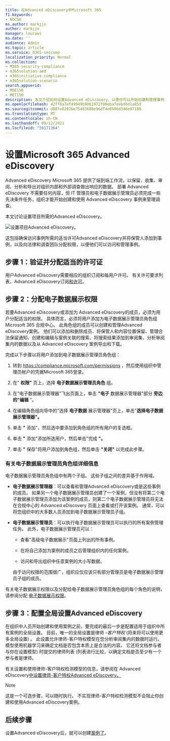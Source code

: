 ```yaml
---
title: 在Advanced eDiscovery中Microsoft 365
f1.keywords:
- NOCSH
ms.author: markjjo
author: markjjo
manager: laurawi
ms.date: ''
audience: Admin
ms.topic: article
ms.service: O365-seccomp
localization_priority: Normal
ms.collection:
- M365-security-compliance
- m365solution-aed
- m365initiative-compliance
- m365solution-scenario
search.appverid:
- MOE150
- MET150
description: 本文介绍如何设置Advanced eDiscovery，以便你可以开始创建和管理事例。 它还介绍了所需的 Microsoft 订阅和许可。 完成几个快速步骤后，Advanced eDiscovery即可使用。
ms.openlocfilehash: 42ff8a7ef49949b9061972f08ebafeebd6d1a85d
ms.sourcegitcommit: d08fe0282be75483608e96df4e6986d346e97180
ms.translationtype: MT
ms.contentlocale: zh-CN
ms.lasthandoff: 09/12/2021
ms.locfileid: "59171364"
---
```

# <a name="set-up-microsoft-365-advanced-ediscovery"></a>设置Microsoft 365 Advanced eDiscovery

Advanced eDiscovery Microsoft 365 提供了端到端工作流，以保留、收集、审阅、分析和导出对组织内部和外部调查做出响应的数据。 部署 Advanced eDiscovery 不需要任何内容，但 IT 管理员和电子数据展示管理员必须完成一些先决条件任务，组织才能开始创建和使用 Advanced eDiscovery 事例来管理调查。

本文讨论设置项目所需的Advanced eDiscovery。

![设置项目Advanced eDiscovery。](../media/set-up-advanced-ediscovery.png)

这包括确保访问事例所需的适当许可Advanced eDiscovery并将保管人添加到事例，以及向法律和调查团队分配权限，以便他们可以访问和管理事例。

## <a name="step-1-verify-and-assign-appropriate-licenses"></a>步骤 1：验证并分配适当的许可证

用户Advanced eDiscovery需要相应的组织订阅和每用户许可。 有关许可要求列表，Advanced eDiscovery订阅[和许可](overview-ediscovery-20.md#subscriptions-and-licensing)。

## <a name="step-2-assign-ediscovery-permissions"></a>步骤 2：分配电子数据展示权限

若要Advanced eDiscovery或添加为 Advanced eDiscovery的成员，必须为用户分配适当的权限。 具体而言，必须将用户添加为电子数据展示管理员角色组Microsoft 365 合规中心。 此角色组的成员可以创建和管理Advanced eDiscovery案例。 他们可以添加和删除成员、将保管人和内容位置保留、管理合法保留通知、创建和编辑与案例关联的搜索、将搜索结果添加到审阅集、分析审阅集内的数据以及从 Advanced eDiscovery 案例导出和下载。

完成以下步骤以将用户添加到电子数据展示管理员角色组：

1. 转到 <https://compliance.microsoft.com/permissions> ，然后使用组织中管理员帐户的凭据Microsoft 365登录。

2. 在" **权限"** 页上，选择 **电子数据展示管理员角色** 组。

3. 在"电子数据展示管理器"飞出页面上，单击 **"电子** 数据展示管理器"部分 **旁边的"编辑** "。

4. 在编辑角色组向导中的"选择 **电子数据** 展示管理器"页上，单击"**选择电子数据展示管理器"。**

5. 单击 **"** 添加"，然后选中要添加到角色组的所有用户的复选框。

6. 单击 **"** 添加"添加所选用户，然后单击"完成 **"。**

7. 单击 **"** 保存"将用户添加到角色组，然后单击 **"关闭"** 以完成此步骤。

### <a name="more-information-about-the-ediscovery-manager-role-group"></a>有关电子数据展示管理员角色组详细信息

电子数据展示管理员角色组中有两个子组。 这些子组之间的差异基于作用域。

- **电子数据展示管理器**：可以查看和管理Advanced eDiscovery或是这些事例的成员。 如果另一个电子数据展示管理员创建了一个案例，但没有将第二个电子数据展示管理员添加为该案例的成员，则第二个电子数据展示管理员将无法在合规中心的 Advanced eDiscovery 页面上查看或打开该案例。 通常，可以将您组织中的大多数人员添加到电子数据展示管理员子组。

- **电子数据展示管理员**：可以执行电子数据展示管理员可以执行的所有案例管理任务。 此外，电子数据展示管理员可以：

  - 查看"高级电子数据展示"页面上列出的所有事例。
  
  - 在将自己添加为案例的成员之后管理组织内的任何案例。

  - 访问和导出组织中任意案例的大小写数据。

  由于访问权限的范围很广，组织应仅应该只有部分管理员是电子数据展示管理员子组的成员。

有关电子数据展示权限以及分配给电子数据展示管理员角色组的每个角色的说明，请参阅分配 [电子数据展示权限](assign-ediscovery-permissions.md)。

## <a name="step-3-configure-global-settings-for-advanced-ediscovery"></a>步骤 3：配置全局设置Advanced eDiscovery

在组织中人员开始创建和使用案例之前，要完成的最后一步是配置适用于组织中所有案例的全局设置。 目前，唯一的全局设置是律师 *-客户特权* (将来将可以使用更多全局设置) 。 此设置允许律师-客户特权模型在您分析审阅集内的数据时运行。 模型使用机器学习来确定文档是否包含本质上是合法的内容。 它还将文档参与者与你在设置模型) 时提交的律师列表 (列表进行比较，以确定文档是否至少有一个参与者是律师。

有关设置和使用律师-客户特权检测模型的信息，请参阅在 Advanced eDiscovery[中设置律师-客户特权Advanced eDiscovery。](attorney-privilege-detection.md)

> [!NOTE]
> 这是一个可选步骤，可以随时执行。 不实现律师-客户特权检测模型不会阻止你创建和使用Advanced eDiscovery案例。

## <a name="next-steps"></a>后续步骤

设置Advanced eDiscovery后，就可以创建[案例了](create-and-manage-advanced-ediscoveryv2-case.md)。